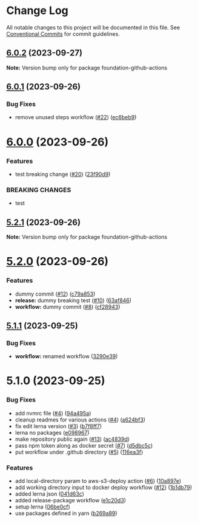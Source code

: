 # Change Log

All notable changes to this project will be documented in this file.
See [Conventional Commits](https://conventionalcommits.org) for commit guidelines.

## [6.0.2](https://github.com/ingeno/foundation-github-actions/compare/v6.0.1...v6.0.2) (2023-09-27)

**Note:** Version bump only for package foundation-github-actions





## [6.0.1](https://github.com/ingeno/foundation-github-actions/compare/v6.0.0...v6.0.1) (2023-09-26)


### Bug Fixes

* remove unused steps workflow ([#22](https://github.com/ingeno/foundation-github-actions/issues/22)) ([ec6beb9](https://github.com/ingeno/foundation-github-actions/commit/ec6beb92a56dfeb5d84cc41a6a11cb46bdc2ac79))





# [6.0.0](https://github.com/ingeno/foundation-github-actions/compare/v5.2.1...v6.0.0) (2023-09-26)


### Features

* test breaking change ([#20](https://github.com/ingeno/foundation-github-actions/issues/20)) ([23f90d9](https://github.com/ingeno/foundation-github-actions/commit/23f90d96db8a35921dad045288d57506d011fb5d))


### BREAKING CHANGES

* test





## [5.2.1](https://github.com/ingeno/foundation-github-actions/compare/v5.2.0...v5.2.1) (2023-09-26)

**Note:** Version bump only for package foundation-github-actions





# [5.2.0](https://github.com/ingeno/foundation-github-actions/compare/v5.1.1...v5.2.0) (2023-09-26)


### Features

* dummy commit ([#12](https://github.com/ingeno/foundation-github-actions/issues/12)) ([c79a853](https://github.com/ingeno/foundation-github-actions/commit/c79a853fbe90394868e4cec281d3c8a8317c8f12))
* **release:** dummy breaking test ([#10](https://github.com/ingeno/foundation-github-actions/issues/10)) ([63af846](https://github.com/ingeno/foundation-github-actions/commit/63af8462f7437aa57ffcc3c48fd818d96a90f3f8))
* **workflow:** dummy commit ([#8](https://github.com/ingeno/foundation-github-actions/issues/8)) ([cf28943](https://github.com/ingeno/foundation-github-actions/commit/cf28943eca29f9b586c7fae7106b57c53d3014d7))





## [5.1.1](https://github.com/ingeno/foundation-github-actions/compare/v5.1.0...v5.1.1) (2023-09-25)


### Bug Fixes

* **workflow:** renamed workflow ([3290e39](https://github.com/ingeno/foundation-github-actions/commit/3290e39a4dae4bddd8127b99c25681c7cfd16fa0))





# 5.1.0 (2023-09-25)


### Bug Fixes

* add nvmrc file ([#4](https://github.com/ingeno/foundation-github-actions/issues/4)) ([94a495a](https://github.com/ingeno/foundation-github-actions/commit/94a495a23170fb85c8f5709ec3efc0a665a835b1))
* cleanup readmes for various actions ([#4](https://github.com/ingeno/foundation-github-actions/issues/4)) ([a624bf3](https://github.com/ingeno/foundation-github-actions/commit/a624bf36eb555115b5a11689b02aa7938548eeb5))
* fix edit lerna version ([#3](https://github.com/ingeno/foundation-github-actions/issues/3)) ([b7f8ff7](https://github.com/ingeno/foundation-github-actions/commit/b7f8ff787a3a8c2623425ebfbad715090f94a071))
* lerna no packages ([e098967](https://github.com/ingeno/foundation-github-actions/commit/e0989671460403102cf1bef525f65f628e9d0993))
* make repository public again ([#13](https://github.com/ingeno/foundation-github-actions/issues/13)) ([ac4839d](https://github.com/ingeno/foundation-github-actions/commit/ac4839d168bf31f901dac2ce2ad307b633cfa5b9))
* pass npm token along as docker secret ([#7](https://github.com/ingeno/foundation-github-actions/issues/7)) ([d5dbc5c](https://github.com/ingeno/foundation-github-actions/commit/d5dbc5c1bd163cdd61faeccf2e6948b85abc06e4))
* put workflow under .github directory ([#5](https://github.com/ingeno/foundation-github-actions/issues/5)) ([116ea3f](https://github.com/ingeno/foundation-github-actions/commit/116ea3fe86b917472fb6da07d4e87ffb640cdc48))


### Features

* add local-directory param to aws-s3-deploy action ([#6](https://github.com/ingeno/foundation-github-actions/issues/6)) ([10a897e](https://github.com/ingeno/foundation-github-actions/commit/10a897e9046822c01b99384479a6ecdd307884d9))
* add working directory input to docker deploy workflow ([#12](https://github.com/ingeno/foundation-github-actions/issues/12)) ([1b1db79](https://github.com/ingeno/foundation-github-actions/commit/1b1db79bd557e835f5e52557770d469fb447899c))
* added lerna json ([041d63c](https://github.com/ingeno/foundation-github-actions/commit/041d63c6c70665b8842e76e78b5dfdaa661cce24))
* added release-package workflow ([e1c20d3](https://github.com/ingeno/foundation-github-actions/commit/e1c20d3a152390c7712bb4f742a0f3d88ee2a5bf))
* setup lerna ([06be0cf](https://github.com/ingeno/foundation-github-actions/commit/06be0cfee6f351bf382504a07708caa5bfedb61f))
* use packages defined in yarn ([b269a89](https://github.com/ingeno/foundation-github-actions/commit/b269a897eb937fa46d02f935e0b91ab6070fc9ec))

